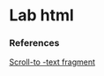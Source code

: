 # Lab html
### References 
[Scroll-to -text fragment](https://wicg.github.io/scroll-to-text-fragment/)

